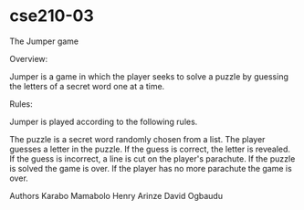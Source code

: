 # cse210-03
The Jumper game

Overview:

Jumper is a game in which the player seeks to solve a puzzle by guessing the letters of a secret word one at a time.

Rules:

Jumper is played according to the following rules.

The puzzle is a secret word randomly chosen from a list.
The player guesses a letter in the puzzle.
If the guess is correct, the letter is revealed.
If the guess is incorrect, a line is cut on the player's parachute.
If the puzzle is solved the game is over.
If the player has no more parachute the game is over.

Authors
Karabo Mamabolo
Henry Arinze
David Ogbaudu